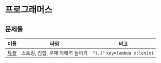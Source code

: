 # 프로그래머스

## 문제들

|이름|타입|비고|
|---|---|---|
|[튜플](problems/튜플)|스트링, 집합, 문제 이해력 높이기| ```"},{"``` ```key=lambda x:len(x)```| 
